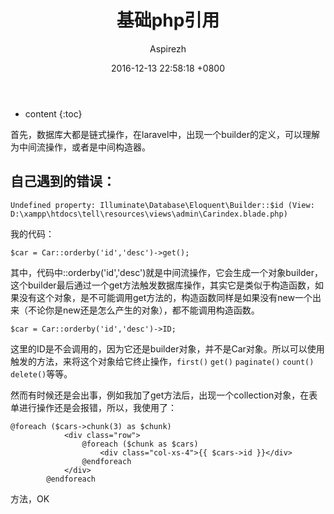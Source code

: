 ﻿---
layout: post
title:  "基础php引用"
date:   2016-12-13 22:58:18 +0800
categories: 基础php引用
tags:  递归 引用
author: Aspirezh
---

* content
{:toc}

首先，数据库大都是链式操作，在laravel中，出现一个builder的定义，可以理解为中间流操作，或者是中间构造器。



## 自己遇到的错误：

```
Undefined property: Illuminate\Database\Eloquent\Builder::$id (View: D:\xampp\htdocs\tell\resources\views\admin\Carindex.blade.php)
```
我的代码：

```
$car = Car::orderby('id','desc')->get();

```
其中，代码中::orderby('id','desc')就是中间流操作，它会生成一个对象builder，这个builder最后通过一个get方法触发数据库操作，其实它是类似于构造函数，如果没有这个对象，是不可能调用get方法的，构造函数同样是如果没有new一个出来（不论你是new还是怎么产生的对象），都不能调用构造函数。

```
$car = Car::orderby('id','desc')->ID;

```
这里的ID是不会调用的，因为它还是builder对象，并不是Car对象。所以可以使用触发的方法，来将这个对象给它终止操作，`first()` `get()` `paginate()` `count()` `delete()`等等。

然而有时候还是会出事，例如我加了get方法后，出现一个collection对象，在表单进行操作还是会报错，所以，我使用了：

```
@foreach ($cars->chunk(3) as $chunk)
            <div class="row">
                @foreach ($chunk as $cars)
                    <div class="col-xs-4">{{ $cars->id }}</div>
                @endforeach
            </div>
        @endforeach
```
方法，OK


